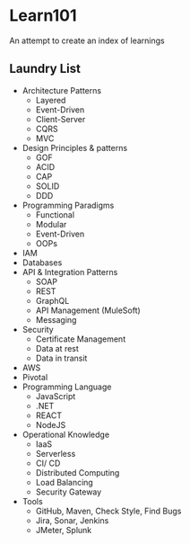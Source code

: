 # Learn101
An attempt to create an index of learnings

## Laundry List
 - Architecture Patterns
   - Layered
   - Event-Driven
   - Client-Server
   - CQRS
   - MVC
 - Design Principles & patterns
   - GOF
   - ACID
   - CAP
   - SOLID
   - DDD
 - Programming Paradigms
   - Functional
   - Modular
   - Event-Driven
   - OOPs
 - IAM
 - Databases
 - API & Integration Patterns
   - SOAP
   - REST
   - GraphQL
   - API Management (MuleSoft)
   - Messaging
 - Security
   - Certificate Management
   - Data at rest
   - Data in transit
 - AWS
 - Pivotal
 - Programming Language
   - JavaScript
   - .NET
   - REACT
   - NodeJS
 - Operational Knowledge
   - IaaS
   - Serverless
   - CI/ CD
   - Distributed Computing
   - Load Balancing
   - Security Gateway
 - Tools
   - GitHub, Maven, Check Style, Find Bugs
   - Jira, Sonar, Jenkins
   - JMeter, Splunk
